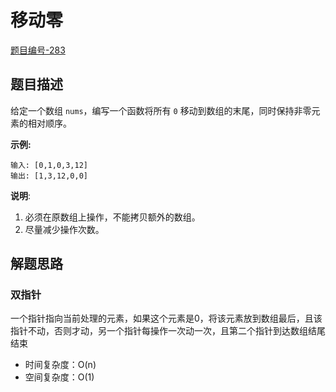 # 移动零

[题目编号-283](https://leetcode-cn.com/problems/move-zeroes/)



## 题目描述

给定一个数组 `nums`，编写一个函数将所有 `0` 移动到数组的末尾，同时保持非零元素的相对顺序。

**示例:**

```
输入: [0,1,0,3,12]
输出: [1,3,12,0,0]
```

**说明**:

1. 必须在原数组上操作，不能拷贝额外的数组。
2. 尽量减少操作次数。



## 解题思路

### 双指针

一个指针指向当前处理的元素，如果这个元素是0，将该元素放到数组最后，且该指针不动，否则才动，另一个指针每操作一次动一次，且第二个指针到达数组结尾结束

* 时间复杂度：O(n)
* 空间复杂度：O(1)
